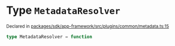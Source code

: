 # Type `MetadataResolver`
<sub>Declared in [packages/sdk/app-framework/src/plugins/common/metadata.ts:15](https://github.com/dxos/dxos/blob/ef925c9c7/packages/sdk/app-framework/src/plugins/common/metadata.ts#L15)</sub>




```ts
type MetadataResolver = function
```
